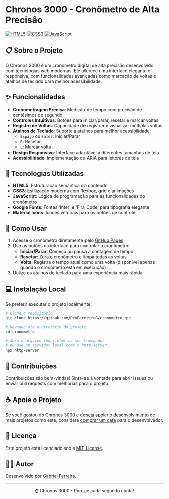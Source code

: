 # Chronos 3000 - Cronômetro de Alta Precisão

[![HTML5](https://img.shields.io/badge/HTML5-E34F26?style=for-the-badge&logo=html5&logoColor=white)](https://developer.mozilla.org/pt-BR/docs/Web/HTML)
[![CSS3](https://img.shields.io/badge/CSS3-1572B6?style=for-the-badge&logo=css3&logoColor=white)](https://developer.mozilla.org/pt-BR/docs/Web/CSS)
[![JavaScript](https://img.shields.io/badge/JavaScript-F7DF1E?style=for-the-badge&logo=javascript&logoColor=black)](https://developer.mozilla.org/pt-BR/docs/Web/JavaScript)

## 📋 Sobre o Projeto

O Chronos 3000 é um cronômetro digital de alta precisão desenvolvido com tecnologias web modernas. Ele oferece uma interface elegante e responsiva, com funcionalidades avançadas como marcação de voltas e atalhos de teclado para melhor acessibilidade.

## ✨ Funcionalidades

- **Cronometragem Precisa**: Medição de tempo com precisão de centésimos de segundo
- **Controles Intuitivos**: Botões para iniciar/parar, resetar e marcar voltas
- **Registro de Voltas**: Capacidade de registrar e visualizar múltiplas voltas
- **Atalhos de Teclado**: Suporte a atalhos para melhor acessibilidade:
  - `Espaço` ou `Enter`: Iniciar/Parar
  - `R`: Resetar
  - `L`: Marcar volta
- **Design Responsivo**: Interface adaptável a diferentes tamanhos de tela
- **Acessibilidade**: Implementação de ARIA para leitores de tela

## 🚀 Tecnologias Utilizadas

- **HTML5**: Estruturação semântica do conteúdo
- **CSS3**: Estilização moderna com flexbox, grid e animações
- **JavaScript**: Lógica de programação para as funcionalidades do cronômetro
- **Google Fonts**: Fontes 'Inter' e 'Fira Code' para tipografia elegante
- **Material Icons**: Ícones vetoriais para os botões de controle

## 🔧 Como Usar

1. Acesse o cronômetro diretamente pelo [GitHub Pages](https://devferreirag.github.io/cronometro/)
2. Use os botões na interface para controlar o cronômetro:
   - **Iniciar/Parar**: Começa ou pausa a contagem de tempo
   - **Resetar**: Zera o cronômetro e limpa todas as voltas
   - **Volta**: Registra o tempo atual como uma volta (disponível apenas quando o cronômetro está em execução)
3. Utilize os atalhos de teclado para uma experiência mais rápida

## 💻 Instalação Local

Se preferir executar o projeto localmente:

```bash
# Clone o repositório
git clone https://github.com/DevFerreiraG/cronometro.git

# Navegue até o diretório do projeto
cd cronometro

# Abra o arquivo index.html no seu navegador
# ou use um servidor local como o http-server:
npx http-server
```

## 🤝 Contribuições

Contribuições são bem-vindas! Sinta-se à vontade para abrir issues ou enviar pull requests com melhorias para o projeto.

## ☕ Apoie o Projeto

Se você gostou do Chronos 3000 e deseja apoiar o desenvolvimento de mais projetos como este, considere [comprar um café](https://buymeacoffee.com/devferreirag) para o desenvolvedor.

## 📄 Licença

Este projeto está licenciado sob a [MIT License](LICENSE).

## 👨‍💻 Autor

Desenvolvido por [Gabriel Ferreira](https://www.linkedin.com/in/DevFerreiraG/).

---

<p align="center">⌚ Chronos 3000 - Porque cada segundo conta!</p>